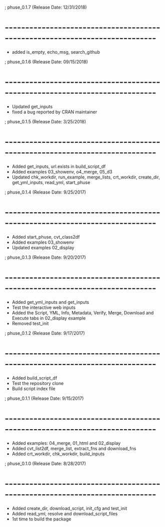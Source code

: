 ; phuse_0.1.7 (Release Date: 12/31/2018)
# ---------------------------------------------------------------------------
* added is_empty, echo_msg, search_github

; phuse_0.1.6 (Release Date: 09/15/2018)
# ---------------------------------------------------------------------------
* Updated get_inputs
* fixed a bug reported by CRAN maintainer 

; phuse_0.1.5 (Release Date: 3/25/2018)
# ---------------------------------------------------------------------------
* Added get_inputs, url.exists in build_script_df
* Added examples 03_showenv, o4_merge, 05_d3
* Updated chk_workdir, run_example, merge_lists, crt_workdir, create_dir,
  get_yml_inputs, read_yml, start_phuse

; phuse_0.1.4 (Release Date: 9/25/2017)
# ---------------------------------------------------------------------------
* Added start_phuse, cvt_class2df
* Added examples 03_showenv
* Updated examples 02_display

; phuse_0.1.3 (Release Date: 9/20/2017)
# ---------------------------------------------------------------------------
* Added get_yml_inputs and get_inputs
* Test the interactive web inputs
* Added the Script, YML, Info, Metadata, Verify, Merge, Download and Execute
  tabs in 02_display example
* Removed test_init

; phuse_0.1.2 (Release Date: 9/17/2017)
# ---------------------------------------------------------------------------
* Added build_script_df
* Test the repository clone
* Build script index file

; phuse_0.1.1 (Release Date: 9/15/2017)
# ---------------------------------------------------------------------------
* Added examples: 04_merge, 01_html and 02_display
* Added cvt_list2df, merge_list, extract_fns and download_fns
* Added crt_workdir, chk_workdir, build_inputs

; phuse_0.1.0 (Release Date: 8/28/2017)
# ---------------------------------------------------------------------------
* Added create_dir, download_script, init_cfg and test_init
* Added read_yml, resolve and download_script_files
* 1st time to build the package
